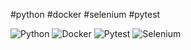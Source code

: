 #python #docker #selenium #pytest 

![Python](https://img.shields.io/badge/-Python-3776AB?&logo=Python&logoColor=FFFFFF) ![Docker](https://img.shields.io/badge/-Docker-2496ED?&logo=Docker&logoColor=FFFFFF) ![Pytest](https://img.shields.io/badge/-Pytest-0A9EDC?&logo=Pytest&logoColor=FFFFFF) ![Selenium](https://img.shields.io/badge/-Selenium-43B02A?&logo=Selenium&logoColor=FFFFFF)


